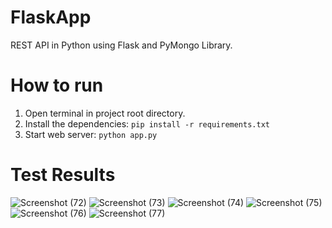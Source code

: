 # FlaskApp
REST API in Python using Flask and PyMongo Library.
# How to run
1. Open terminal in project root directory.
2. Install the dependencies:
```pip install -r requirements.txt```
3. Start web server:
```python app.py```
# Test Results
![Screenshot (72)](https://github.com/SahilNagpure07/FlaskApp/assets/76729141/11f7f663-2b6b-4511-80f1-55814abc95a2)
![Screenshot (73)](https://github.com/SahilNagpure07/FlaskApp/assets/76729141/2b6d8615-9b04-4cef-918d-6cee45eb6b56)
![Screenshot (74)](https://github.com/SahilNagpure07/FlaskApp/assets/76729141/a83bffa1-943d-4d7b-9691-f4a2211971bf)
![Screenshot (75)](https://github.com/SahilNagpure07/FlaskApp/assets/76729141/04e0c60a-1c36-44de-9c87-7eb187df86a5)
![Screenshot (76)](https://github.com/SahilNagpure07/FlaskApp/assets/76729141/06ffb28e-203f-4dbd-a4ae-fa7a6833d66b)
![Screenshot (77)](https://github.com/SahilNagpure07/FlaskApp/assets/76729141/f322a4f9-c8ef-43b3-8ed3-0855c0413dc9)
